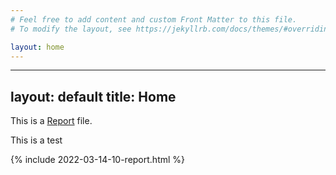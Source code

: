```yaml
---
# Feel free to add content and custom Front Matter to this file.
# To modify the layout, see https://jekyllrb.com/docs/themes/#overriding-theme-defaults

layout: home
---
```


---
layout: default
title: Home
---

This is a [Report](https://danubetech.github.io/did-resolution-test-suite/reports/report.html) file.

This is a test

{% include 2022-03-14-10-report.html %}
